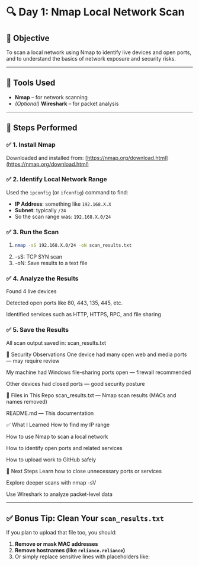 # 🔍 Day 1: Nmap Local Network Scan

## 📌 Objective
To scan a local network using Nmap to identify live devices and open ports, and to understand the basics of network exposure and security risks.

---

## 🧰 Tools Used
- **Nmap** – for network scanning
- *(Optional)* **Wireshark** – for packet analysis

---

## 🧭 Steps Performed

### ✅ 1. Install Nmap
Downloaded and installed from: [https://nmap.org/download.html](https://nmap.org/download.html)

### ✅ 2. Identify Local Network Range
Used the `ipconfig` (or `ifconfig`) command to find:
- **IP Address**: something like `192.168.X.X`
- **Subnet**: typically `/24`
- So the scan range was: `192.168.X.0/24`

### ✅ 3. Run the Scan
1. ```bash
   nmap -sS 192.168.X.0/24 -oN scan_results.txt
2. -sS: TCP SYN scan
3. -oN: Save results to a text file

### ✅ 4. Analyze the Results
Found 4 live devices

Detected open ports like 80, 443, 135, 445, etc.

Identified services such as HTTP, HTTPS, RPC, and file sharing

### ✅ 5. Save the Results
All scan output saved in: scan_results.txt

🔐 Security Observations
One device had many open web and media ports — may require review

My machine had Windows file-sharing ports open — firewall recommended

Other devices had closed ports — good security posture

📁 Files in This Repo
scan_results.txt — Nmap scan results (MACs and names removed)

README.md — This documentation

✅ What I Learned
How to find my IP range

How to use Nmap to scan a local network

How to identify open ports and related services

How to upload work to GitHub safely

🚀 Next Steps
Learn how to close unnecessary ports or services

Explore deeper scans with nmap -sV

Use Wireshark to analyze packet-level data


---

## ✅ Bonus Tip: Clean Your `scan_results.txt`
If you plan to upload that file too, you should:
1. **Remove or mask MAC addresses**
2. **Remove hostnames (like `reliance.reliance`)**
3. Or simply replace sensitive lines with placeholders like:

